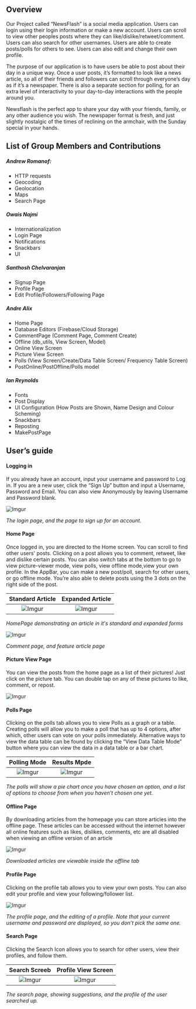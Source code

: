 ## Overview
Our Project called “NewsFlash” is a social media application. Users can login using their login information or make a new account. Users can scroll to view other peoples posts where they can like/dislike/retweet/comment. Users can also search for other usernames. Users are able to create posts/polls for others to see. Users can also edit and change their own profile.

The purpose of our application is to have users be able to post about their day in a unique way. Once a user posts, it’s formatted to look like a news article, so all of their friends and followers can scroll through everyone’s day as if it’s a newspaper. There is also a separate section for polling, for an extra level of interactivity to your day-to-day interactions with the people around you. 

Newsflash is the perfect app to share your day with your friends, family, or any other audience you wish. The newspaper format is fresh, and just slightly nostalgic of the times of reclining on the armchair, with the Sunday special in your hands.

## List of Group Members and Contributions

##### Andrew Romanof:
* HTTP requests
* Geocoding
* Geolocation
* Maps
* Search Page 

##### Owais Najmi
* Internationalization
* Login Page
* Notifications
* Snackbars
* UI

##### Santhosh Chelvaranjan
* Signup Page
* Profile Page
* Edit Profile/Followers/Following Page

##### Andre Alix
* Home Page
* Database Editors (Firebase/Cloud Storage)
* CommentPage (Comment Page, Comment Create)
* Offline (db_utils,  View Screen, Model)
* Online View Screen
* Picture View Screen
* Polls (View Screen/Create/Data Table Screen/ Frequency Table Screen) 
* PostOnline/PostOffline/Polls model

##### Ian Reynolds
* Fonts
* Post Display
* UI Configuration (How Posts are Shown, Name Design and Colour Scheming)
* Snackbars
* Reposting
* MakePostPage

## User’s guide
#### Logging in
If you already have an account, input your username and password to Log in. If you are a new user, click the “Sign Up” button and input a Username, Password and Email. You can also view Anonymously by leaving Username and Password blank.

![Imgur](https://i.imgur.com/BNOCwKo.png)

*The login page, and the page to sign up for an account.*

#### Home Page
Once logged in, you are directed to the Home screen. You can scroll to find other users' posts. Clicking on a post allows you to comment, retweet, like and dislike certain posts. You can also switch tabs at the bottom to go to view picture-viewer mode, view polls, view offline mode,view your own profile. In the AppBar, you can make a new post/poll, search for other users, or go offline mode. You’re also able to delete posts using the 3 dots on the right side of the post.

Standard Article           |  Expanded Article
:-------------------------:|:-------------------------:
![Imgur](https://i.imgur.com/07zxx5D.png)|  ![Imgur](https://i.imgur.com/vT8GQv2.png)

*HomePage demonstrating an article in it's standard and expanded forms*

![Imgur](https://i.imgur.com/iPM1nzI.png)

*Comment page, and feature article page*

#### Picture View Page
You can view the posts from the home page as a list of their pictures! Just click on the picture tab. You can double tap on any of these pictures to like, comment, or repost.

![Imgur](https://i.imgur.com/VUi2XJG.png)

#### Polls Page
Clicking on the polls tab allows you to view Polls as a graph or a table. Creating polls will allow you to make a poll that has up to 4 options, after which, other users can vote on your polls immediately. Alternative ways to view the data table can be found by clicking the “View Data Table Mode” button where you can view the data in a data table or a bar chart.

Polling Mode          |  Results Mpde
:-------------------------:|:-------------------------:
![Imgur](https://i.imgur.com/gOe7wck.png)|  ![Imgur](https://i.imgur.com/MlBkM4k.png)

*The polls will show a pie chart once you have chosen an option, and a list of options to choose from when you haven’t chosen one yet.*

#### Offline Page
By downloading articles from the homepage you can store articles into the offline page. These articles can be accessed without the internet however all online features such as likes, dislikes, comments, etc are all disabled when viewing an offline version of an article

![Imgur](https://i.imgur.com/r8AUq0R.png)

*Downloaded articles are viewable inside the offline tab*

#### Profile Page
Clicking on the profile tab allows you to view your own posts. You can also edit your profile and view your following/follower list.

![Imgur](https://i.imgur.com/pt3O0MC.png)

*The profile page, and the editing of a profile. Note that your current username and password are displayed, so you don’t pick the same one.*

#### Search Page
Clicking the Search Icon allows you to search for other users, view their profiles, and follow them. 

Search Screeb          |  Profile View Screen
:-------------------------:|:-------------------------:
![Imgur](https://i.imgur.com/qgdt0OS.png)|  ![Imgur](https://i.imgur.com/rG3CLB7.png)

*The search page, showing suggestions, and the profile of the user searched up.*
